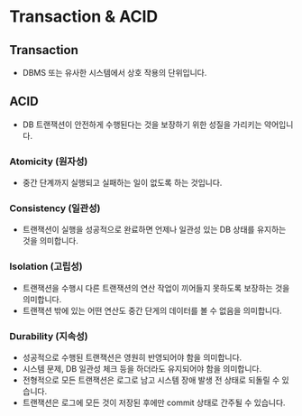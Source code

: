 # Transaction & ACID

## Transaction
* DBMS 또는 유사한 시스템에서 상호 작용의 단위입니다.

## ACID
* DB 트랜잭션이 안전하게 수행된다는 것을 보장하기 위한 성질을 가리키는 약어입니다.

### Atomicity (원자성)
* 중간 단계까지 실행되고 실패하는 일이 없도록 하는 것입니다.

### Consistency (일관성)
* 트랜잭션이 실행을 성공적으로 완료하면 언제나 일관성 있는 DB 상태를 유지하는 것을 의미합니다.

### Isolation (고립성)
* 트랜잭션을 수행시 다른 트랜잭션의 연산 작업이 끼어들지 못하도록 보장하는 것을 의미합니다.
* 트랜잭션 밖에 있는 어떤 연산도 중간 단게의 데이터를 볼 수 없음을 의미합니다.

### Durability (지속성)
* 성공적으로 수행된 트랜잭션은 영원히 반영되어야 함을 의미합니다.
* 시스템 문제, DB 일관성 체크 등을 하더라도 유지되어야 함을 의미합니다.
* 전형적으로 모든 트랜잭션은 로그로 남고 시스템 장애 발생 전 상태로 되돌릴 수 있습니다.
* 트랜잭션은 로그에 모든 것이 저장된 후에만 commit 상태로 간주될 수 있습니다.